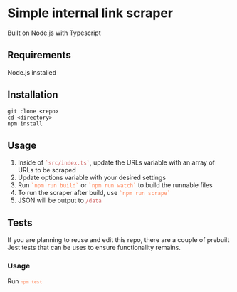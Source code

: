 # Simple internal link scraper

Built on Node.js with Typescript

## Requirements

Node.js installed

## Installation

```
git clone <repo>
cd <directory>
npm install
```

## Usage

<style>
    .dir {
        color: indianred
    }
    .code {
        color: coral
    }
</style>
<ol>
<li>Inside of <code class="dir">`src/index.ts`</code>, update the URLs variable with an array of URLs to be scraped</li>
<li>Update options variable with your desired settings</li>
<li>Run <code class="code">`npm run build`</code> or <code class="code">`npm run watch`</code> to build the runnable files</li>
<li>To run the scraper after build, use <code class="code">`npm run scrape`</code></li>
<li>JSON will be output to <code class="dir">/data</code></li>
</ol>

## Tests

If you are planning to reuse and edit this repo, there are a couple of prebuilt Jest tests that can be uses to ensure functionality remains.

### Usage

<span>Run <code class="code">`npm test`</code></span>
